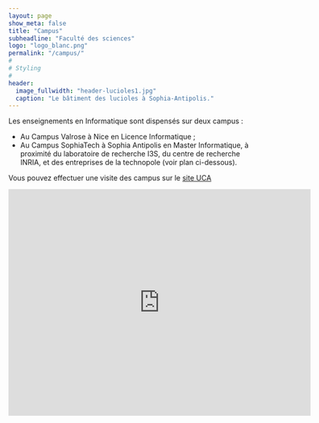 ```yaml
---
layout: page
show_meta: false
title: "Campus"
subheadline: "Faculté des sciences"
logo: "logo_blanc.png"
permalink: "/campus/"
#
# Styling
#
header:
  image_fullwidth: "header-lucioles1.jpg"
  caption: "Le bâtiment des lucioles à Sophia-Antipolis."
---
```




Les enseignements en Informatique sont dispensés sur deux campus :
- Au Campus Valrose à Nice en Licence Informatique ;
- Au Campus SophiaTech à Sophia Antipolis en Master Informatique, à proximité du laboratoire de recherche I3S, du centre de recherche INRIA, et des entreprises de la technopole (voir plan ci-dessous).

Vous pouvez effectuer une visite des campus sur le [site UCA](https://univ-cotedazur.fr/visite-des-campus)


<iframe src="https://www.google.com/maps/embed?pb=!1m18!1m12!1m3!1d2888.485074333557!2d7.0619729154244535!3d43.617261979122524!2m3!1f0!2f0!3f0!3m2!1i1024!2i768!4f13.1!3m3!1m2!1s0x12cc2b0bc624db53%3A0x7b81619829d42d15!2sUniversit%C3%A9+Nice+Sophia+Antipolis!5e0!3m2!1sfr!2sfr!4v1536568332506" width="600" height="450" frameborder="0" style="border:0" allowfullscreen></iframe>
